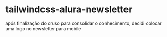 # tailwindcss-alura-newsletter


após finalização do cruso para consolidar o conhecimento, decidi colocar uma logo no newsletter para mobile
